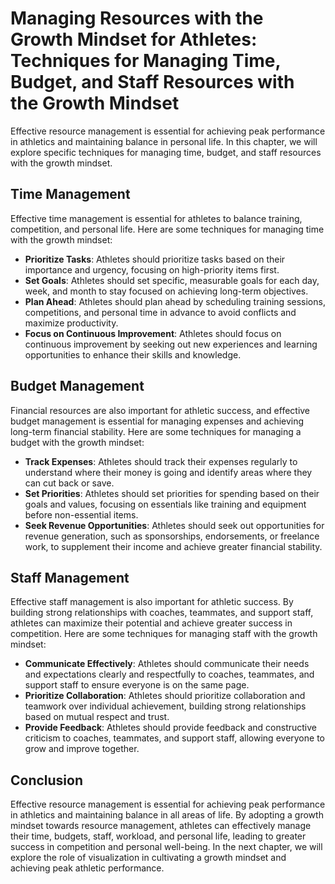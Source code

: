 Managing Resources with the Growth Mindset for Athletes: Techniques for Managing Time, Budget, and Staff Resources with the Growth Mindset
==========================================================================================================================================

Effective resource management is essential for achieving peak performance in athletics and maintaining balance in personal life. In this chapter, we will explore specific techniques for managing time, budget, and staff resources with the growth mindset.

Time Management
---------------

Effective time management is essential for athletes to balance training, competition, and personal life. Here are some techniques for managing time with the growth mindset:

* **Prioritize Tasks**: Athletes should prioritize tasks based on their importance and urgency, focusing on high-priority items first.
* **Set Goals**: Athletes should set specific, measurable goals for each day, week, and month to stay focused on achieving long-term objectives.
* **Plan Ahead**: Athletes should plan ahead by scheduling training sessions, competitions, and personal time in advance to avoid conflicts and maximize productivity.
* **Focus on Continuous Improvement**: Athletes should focus on continuous improvement by seeking out new experiences and learning opportunities to enhance their skills and knowledge.

Budget Management
-----------------

Financial resources are also important for athletic success, and effective budget management is essential for managing expenses and achieving long-term financial stability. Here are some techniques for managing a budget with the growth mindset:

* **Track Expenses**: Athletes should track their expenses regularly to understand where their money is going and identify areas where they can cut back or save.
* **Set Priorities**: Athletes should set priorities for spending based on their goals and values, focusing on essentials like training and equipment before non-essential items.
* **Seek Revenue Opportunities**: Athletes should seek out opportunities for revenue generation, such as sponsorships, endorsements, or freelance work, to supplement their income and achieve greater financial stability.

Staff Management
----------------

Effective staff management is also important for athletic success. By building strong relationships with coaches, teammates, and support staff, athletes can maximize their potential and achieve greater success in competition. Here are some techniques for managing staff with the growth mindset:

* **Communicate Effectively**: Athletes should communicate their needs and expectations clearly and respectfully to coaches, teammates, and support staff to ensure everyone is on the same page.
* **Prioritize Collaboration**: Athletes should prioritize collaboration and teamwork over individual achievement, building strong relationships based on mutual respect and trust.
* **Provide Feedback**: Athletes should provide feedback and constructive criticism to coaches, teammates, and support staff, allowing everyone to grow and improve together.

Conclusion
----------

Effective resource management is essential for achieving peak performance in athletics and maintaining balance in all areas of life. By adopting a growth mindset towards resource management, athletes can effectively manage their time, budgets, staff, workload, and personal life, leading to greater success in competition and personal well-being. In the next chapter, we will explore the role of visualization in cultivating a growth mindset and achieving peak athletic performance.
